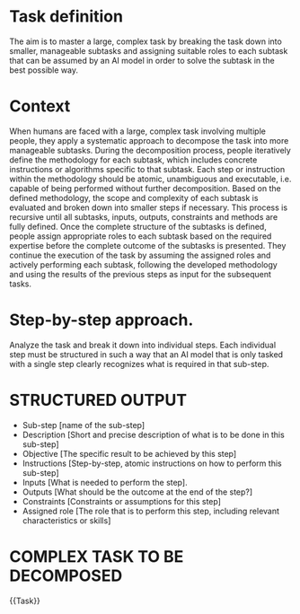 # Task definition
The aim is to master a large, complex task by breaking the task down into smaller, manageable subtasks and assigning suitable roles to each subtask that can be assumed by an AI model in order to solve the subtask in the best possible way. 

# Context
When humans are faced with a large, complex task involving multiple people, they apply a systematic approach to decompose the task into more manageable subtasks. During the decomposition process, people iteratively define the methodology for each subtask, which includes concrete instructions or algorithms specific to that subtask. Each step or instruction within the methodology should be atomic, unambiguous and executable, i.e. capable of being performed without further decomposition. Based on the defined methodology, the scope and complexity of each subtask is evaluated and broken down into smaller steps if necessary. This process is recursive until all subtasks, inputs, outputs, constraints and methods are fully defined. Once the complete structure of the subtasks is defined, people assign appropriate roles to each subtask based on the required expertise before the complete outcome of the subtasks is presented. They continue the execution of the task by assuming the assigned roles and actively performing each subtask, following the developed methodology and using the results of the previous steps as input for the subsequent tasks.

# Step-by-step approach. 
Analyze the task and break it down into individual steps. Each individual step must be structured in such a way that an AI model that is only tasked with a single step clearly recognizes what is required in that sub-step. 

# STRUCTURED OUTPUT
* Sub-step [name of the sub-step]
* Description [Short and precise description of what is to be done in this sub-step]
* Objective [The specific result to be achieved by this step]
* Instructions [Step-by-step, atomic instructions on how to perform this sub-step]
* Inputs [What is needed to perform the step].
* Outputs [What should be the outcome at the end of the step?]
* Constraints [Constraints or assumptions for this step]
* Assigned role [The role that is to perform this step, including relevant characteristics or skills]

# COMPLEX TASK TO BE DECOMPOSED
{{Task}}
